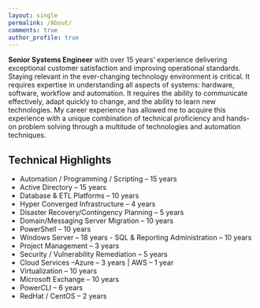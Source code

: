 ```yaml
---
layout: single
permalink: /About/
comments: true
author_profile: true
---
```


**Senior Systems Engineer** with over 15 years’ experience delivering exceptional customer satisfaction and improving operational standards.  Staying relevant in the ever-changing technology environment is critical.  It requires expertise in understanding all aspects of systems: hardware, software, workflow and automation.  It requires the ability to communicate effectively, adapt quickly to change, and the ability to learn new technologies.  My career experience has allowed me to acquire this experience with a unique combination of technical proficiency and hands-on problem solving through a multitude of technologies and automation techniques.

## Technical Highlights

- Automation / Programming / Scripting – 15 years
- Active Directory – 15 years
- Database & ETL Platforms – 10 years
- Hyper Converged Infrastructure – 4 years
- Disaster Recovery/Contingency Planning – 5 years
- Domain/Messaging Server Migration – 10 years
- PowerShell – 10 years
- Windows Server – 18 years	- SQL & Reporting Administration – 10 years
- Project Management – 3 years
- Security / Vulnerability Remediation – 5 years
- Cloud Services –Azure – 3 years \| AWS – 1 year
- Virtualization – 10 years
- Microsoft Exchange – 10 years 
- PowerCLI – 6 years
- RedHat / CentOS – 2 years
